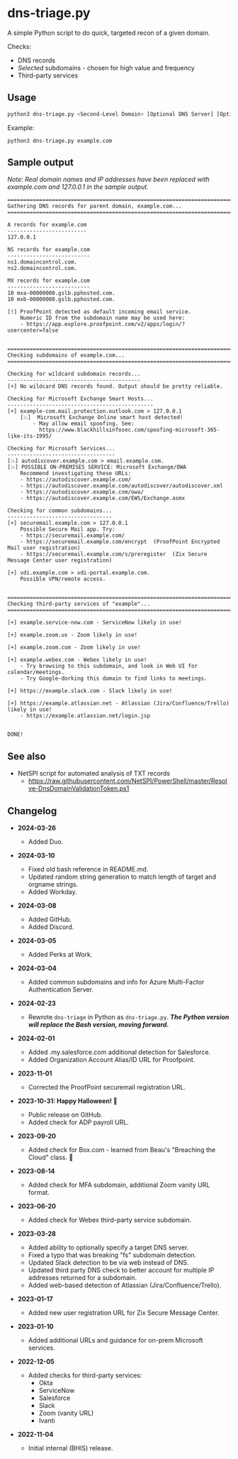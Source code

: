 dns-triage.py
=============

A simple Python script to do quick, targeted recon of a given domain.

Checks:
- DNS records
- *Selected* subdomains - chosen for high value and frequency
- Third-party services

Usage
-----

```bash
python3 dns-triage.py <Second-Level Domain> [Optional DNS Server] [Optional Microsoft Tenant]
```

Example: 

```
python3 dns-triage.py example.com
```


Sample output
-------------

*Note: Real domain names and IP addresses have been replaced with example.com and 127.0.0.1 in the sample output.*

```
================================================================================
Gathering DNS records for parent domain, example.com...
================================================================================

A records for example.com
-------------------------
127.0.0.1

NS records for example.com
--------------------------
ns1.domaincontrol.com.
ns2.domaincontrol.com.

MX records for example.com
--------------------------
10 mxa-00000000.gslb.pphosted.com.
10 mxb-00000000.gslb.pphosted.com.

[!] ProofPoint detected as default incoming email service.
    Numeric ID from the subdomain name may be used here:
    - https://app.explore.proofpoint.com/v2/apps/login/?usercenter=false


================================================================================
Checking subdomains of example.com...
================================================================================

Checking for wildcard subdomain records...
------------------------------------------
[+] No wildcard DNS records found. Output should be pretty reliable.

Checking for Microsoft Exchange Smart Hosts...
----------------------------------------------
[+] example-com.mail.protection.outlook.com > 127.0.0.1
    [💥]  Microsoft Exchange Online smart host detected!
        - May allow email spoofing. See:
          https://www.blackhillsinfosec.com/spoofing-microsoft-365-like-its-1995/

Checking for Microsoft Services...
----------------------------------
[💥] autodiscover.example.com > email.example.com.
[💥] POSSIBLE ON-PREMISES SERVICE: Microsoft Exchange/OWA
    Recommend investigating these URLs:
    - https://autodiscover.example.com/
    - https://autodiscover.example.com/autodiscover/autodiscover.xml
    - https://autodiscover.example.com/owa/
    - https://autodiscover.example.com/EWS/Exchange.asmx

Checking for common subdomains...
---------------------------------
[+] securemail.example.com > 127.0.0.1
    Possible Secure Mail app. Try:
    - https://securemail.example.com/
    - https://securemail.example.com/encrypt  (ProofPoint Encrypted Mail user registration)
    - https://securemail.example.com/s/preregister  (Zix Secure Message Center user registration)

[+] vdi.example.com > vdi-portal.example.com.
    Possible VPN/remote access.


================================================================================
Checking third-party services of "example"...
================================================================================

[+] example.service-now.com - ServiceNow likely in use!

[+] example.zoom.us - Zoom likely in use!

[+] example.zoom.com - Zoom likely in use!

[+] example.webex.com - Webex likely in use!
    - Try browsing to this subdomain, and look in Web UI for calendar/meetings.
    - Try Google-dorking this domain to find links to meetings.

[+] https://example.slack.com - Slack likely in use!

[+] https://example.atlassian.net - Atlassian (Jira/Confluence/Trello) likely in use!
    - https://example.atlassian.net/login.jsp


DONE!
```


See also
--------

- NetSPI script for automated analysis of TXT records
    - https://raw.githubusercontent.com/NetSPI/PowerShell/master/Resolve-DnsDomainValidationToken.ps1



Changelog
---------

- **2024-03-26**
    - Added Duo.

- **2024-03-10**
	- Fixed old bash reference in README.md.
	- Updated random string generation to match length of target and orgname strings.
	- Added Workday.

- **2024-03-08**
    - Added GitHub.
    - Added Discord.

- **2024-03-05**
    - Added Perks at Work.

- **2024-03-04**
	- Added common subdomains and info for Azure Multi-Factor Authentication Server.

- **2024-02-23**
	- Rewrote `dns-triage` in Python as `dns-triage.py`. ***The Python version will replace the Bash version, moving forward.***

- **2024-02-01**
    - Added .my.salesforce.com additional detection for Salesforce.
    - Added Organization Account Alias/ID URL for Proofpoint.

- **2023-11-01**
    - Corrected the ProofPoint securemail registration URL.

- **2023-10-31: Happy Halloween! 🎃**
	- Public release on GitHub.
	- Added check for ADP payroll URL. 

- **2023-09-20**
    - Added check for Box.com - learned from Beau's "Breaching the Cloud" class. 🙂

- **2023-08-14**
    - Added check for MFA subdomain, additional Zoom vanity URL format.

- **2023-06-20**
    - Added check for Webex third-party service subdomain.

- **2023-03-28**
    - Added ability to optionally specify a target DNS server.
    - Fixed a typo that was breaking "fs" subdomain detection.
    - Updated Slack detection to be via web instead of DNS.
    - Updated third party DNS check to better account for multiple IP addresses returned for a subdomain.
    - Added web-based detection of Atlassian (Jira/Confluence/Trello).

- **2023-01-17** 
    - Added new user registration URL for Zix Secure Message Center.

- **2023-01-10** 
    - Added additional URLs and guidance for on-prem Microsoft services.

- **2022-12-05**
    - Added checks for third-party services:
        - Okta
        - ServiceNow
        - Salesforce
        - Slack
        - Zoom (vanity URL)
        - Ivanti

- **2022-11-04**
    - Initial internal (BHIS) release.
